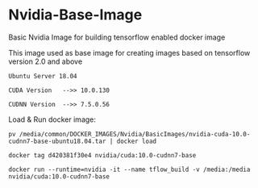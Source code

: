 # Nvidia-Base-Image
Basic Nvidia Image for building tensorflow enabled docker image

This image used as base image for creating images based on tensorflow version 2.0 and above

```
Ubuntu Server 18.04

CUDA Version   -->> 10.0.130

CUDNN Version  -->> 7.5.0.56

```

Load & Run docker image:

```
pv /media/common/DOCKER_IMAGES/Nvidia/BasicImages/nvidia-cuda-10.0-cudnn7-base-ubuntu18.04.tar | docker load

docker tag d420381f30e4 nvidia/cuda:10.0-cudnn7-base

docker run --runtime=nvidia -it --name tflow_build -v /media:/media nvidia/cuda:10.0-cudnn7-base
```
